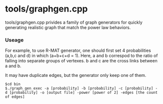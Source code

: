 # tools/graphgen.cpp
tools/graphgen.cpp privides a family of graph generators for quickly generating realistic graph that match the power law behaviors. 


### Useage
For example, to use R-MAT generator, one should first set 4 probabilities (a,b,c and d) in which (a+b+c+d = 1).
Here, a and b correspod to the ratio of falling into separate groups of vertexes.
b and c are the cross links between a and b.

It may have duplicate edges, but the generator only keep one of them.
```shell
$cd bin
$./graph_gen_exec -a [probability] -b [probability] -c [probability] -d [probability] -o [output file] -power [power of 2] -edges [the count of edges]
```

